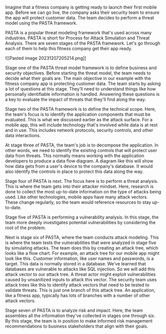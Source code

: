 Imagine that a fitness company is getting ready to launch their first mobile app. Before we can go live, the company asks their security team to ensure the app will protect customer data. The team decides to perform a threat model using the PASTA framework.

PASTA is a popular threat modeling framework that's used across many industries. PASTA is short for Process for Attack Simulation and Threat Analysis. There are seven stages of the PASTA framework. Let's go through each of them to help this fitness company get their app ready.

![[Pasted image 20231207205214.png]]

Stage one of the PASTA threat model framework is to define business and security objectives. Before starting the threat model, the team needs to decide what their goals are. The main objective in our example with the fitness company app is protecting customer data. The team starts by asking a lot of questions at this stage. They'll need to understand things like how personally identifiable information is handled. Answering these questions is a key to evaluate the impact of threats that they'll find along the way.

Stage two of the PASTA framework is to define the technical scope. Here, the team's focus is to identify the application components that must be evaluated. This is what we discussed earlier as the attack surface. For a mobile app, this will include technology that's involved while data is at rest and in use. This includes network protocols, security controls, and other data interactions.

At stage three of PASTA, the team's job is to decompose the application. In other words, we need to identify the existing controls that will protect user data from threats. This normally means working with the application developers to produce a data flow diagram. A diagram like this will show how data gets from a user's device to the company's database. It would also identify the controls in place to protect this data along the way.

Stage four of PASTA is next. The focus here is to perform a threat analysis. This is where the team gets into their attacker mindset. Here, research is done to collect the most up-to-date information on the type of attacks being used. Like other technologies, mobile apps have many attack vectors. These change regularly, so the team would reference resources to stay up-to-date.

Stage five of PASTA is performing a vulnerability analysis. In this stage, the team more deeply investigates potential vulnerabilities by considering the root of the problem.

Next is stage six of PASTA, where the team conducts attack modeling. This is where the team tests the vulnerabilities that were analyzed in stage five by simulating attacks. The team does this by creating an attack tree, which looks like a flow chart. For example, an attack tree for our mobile app might look like this. Customer information, like user names and passwords, is a target. This data is normally stored in a database. We've learned that databases are vulnerable to attacks like SQL injection. So we will add this attack vector to our attack tree. A threat actor might exploit vulnerabilities caused by unsanitized inputs to attack this vector. The security team uses attack trees like this to identify attack vectors that need to be tested to validate threats. This is just one branch of this attack tree. An application, like a fitness app, typically has lots of branches with a number of other attack vectors.

Stage seven of PASTA is to analyze risk and impact. Here, the team assembles all the information they've collected in stages one through six. By this stage, the team is in position to make informed risk management recommendations to business stakeholders that align with their goals.